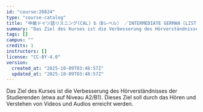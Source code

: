 ```yaml
---
id: "course:20824"
type: "course-catalog"
title: "中級ドイツ語リスニング(CAL) b（Bレベル） ／INTERMEDIATE GERMAN (LISTENING) b"
summary: "Das Ziel des Kurses ist die Verbesserung des Hörverständnisses der Studierenden (etwa auf Niveau A2/B1). Dieses Ziel sol…"
tags: []
campus: ""
credits: 1
instructors: []
license: "CC-BY-4.0"
version:
  created_at: "2025-10-09T03:48:57Z"
  updated_at: "2025-10-09T03:48:57Z"
---
```

Das Ziel des Kurses ist die Verbesserung des Hörverständnisses der Studierenden (etwa auf Niveau A2/B1). Dieses Ziel soll durch das Hören und Verstehen von Videos und Audios erreicht werden.
